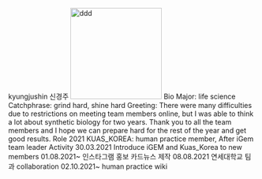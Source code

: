 kyungjushin 신경주
<img width="185" alt="ddd" src="https://user-images.githubusercontent.com/87192944/136650020-2145a648-5033-4cb9-a524-fd7ffe833041.PNG">
Bio
Major: life science
Catchphrase: grind hard, shine hard
Greeting: There were many difficulties due to restrictions on meeting team members online, but I was able to think a lot about synthetic biology for two years. Thank you to all the team members and I hope we can prepare hard for the rest of the year and get good results.
Role
2021 KUAS_KOREA: human practice member, After iGem team leader
Activity
30.03.2021
Introduce iGEM and Kuas_Korea to new members
01.08.2021~
인스타그램 홍보 카드뉴스 제작
08.08.2021
연세대학교 팀과 collaboration
02.10.2021~
human practice wiki
